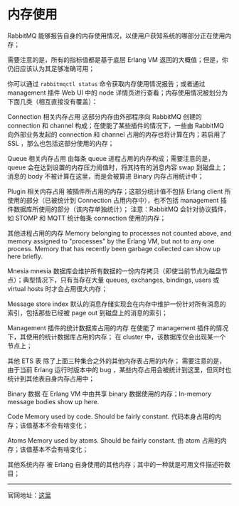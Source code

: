 
# 内存使用

RabbitMQ 能够报告自身的内存使用情况，以便用户获知系统的哪部分正在使用内存；

需要注意的是，所有的指标值都是基于底层 Erlang VM 返回的大概值；但是，你仍旧应该认为其足够准确可用；

你可以通过 `rabbitmqctl status` 命令获取内存使用情况报告；或者通过 management 插件 Web UI 中的 node 详情页进行查看；内存使用情况被划分为下面几类（相互直接没有覆盖）：

Connection 相关内存占用
这部分内存由外部程序向 RabbitMQ 创建的 connection 和 channel 构成；在使能了某些插件的情况下，一些由 RabbitMQ 向外部业务发起的 connection 和 channel 占用的内存也将计算在内；若启用了 SSL ，那么也包括这部分使用的内存；

Queue 相关内存占用
由每条 queue 进程占用的内存构成；需要注意的是，queue 会在达到设置的内存压力阈值时，将其持有的消息内容 swap 到磁盘上；消息的 body 不被计算在这里，而是会被算进 Binary 内存占用统计中；

Plugin 相关内存占用
被插件所占用的内存；这部分统计值不包括 Erlang client 所使用的部分（已被统计到 Connection 占用内存中），也不包括 management 插件数据库所使用的部分（该内存单独统计）；
注意：RabbitMQ 会针对协议插件，如 STOMP 和 MQTT 统计每条 connection 使用的内存；

其他进程占用的内存
Memory belonging to processes not counted above, and memory assigned to "processes" by the Erlang VM, but not to any one process. Memory that has recently been garbage collected can show up here briefly.


Mnesia
mnesia 数据库会维护所有数据的一份内存拷贝（即使当前节点为磁盘节点）；典型情况下，只有当存在大量 queues, exchanges, bindings, users 或 virtual hosts 时才会占用很大内存；

Message store index
默认的消息存储实现会在内存中维护一份针对所有消息的索引，包括那些已经被 page out 到磁盘上的消息的索引；

Management 插件的统计数据库占用的内存
在使能了 management 插件的情况下，其使用的统计数据库占用的内存；
在 cluster 中，该数据库仅会出现某一个节点上；

其他 ETS 表
除了上面三种集合之外的其他内存表占用的内存；
需要注意的是，由于当前 Erlang 运行时版本中的 bug ，某些内存占用会被统计到这里，但同时也统计到其他表自身内存占用中；

Binary 数据
在 Erlang VM 中由共享 binary 数据使用的内存；In-memory message bodies show up here.

Code
Memory used by code. Should be fairly constant.
代码本身占用的内存；该值基本不会有啥变化；

Atoms
Memory used by atoms. Should be fairly constant.
由 atom 占用的内存；该值基本不会有啥变化；

其他系统内存
被 Erlang 自身使用的其他内存；其中的一种就是可用文件描述符数目；


----------


官网地址：[这里](http://www.rabbitmq.com/memory-use.html)